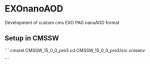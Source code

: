 # EXOnanoAOD
Development of custom cms EXO PAG nanoAOD format


## Setup in CMSSW
´´´
cmsrel CMSSW_15_0_0_pre3
cd CMSSW_15_0_0_pre3/src
cmsenv

´´´
